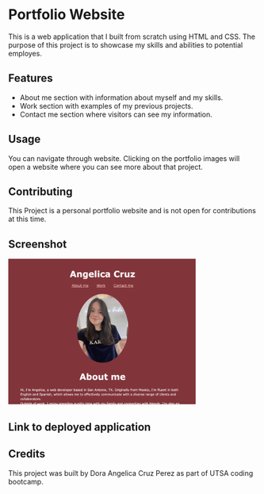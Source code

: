 # Portfolio Website

This is a web application that I built from scratch using HTML and CSS. The purpose of this project is to showcase my skills and abilities to potential employes.

## Features
- About me section with information about myself and my skills.
- Work section with examples of my previous projects.
- Contact me section where visitors can see my information.

## Usage 

You can navigate through website. Clicking on the portfolio images will open a website where you can see more about that project.

## Contributing

This Project is a personal portfolio website and is not open for contributions at this time.

## Screenshot
<img width="378" alt="Screen Shot 2023-05-30 at 11 36 33 PM" src="https://github.com/angiecruz02/homework-challenge2/blob/main/assets/Porftolio-screenshot.png">

## Link to deployed application

## Credits
This project was built by Dora Angelica Cruz Perez as part of UTSA coding bootcamp.